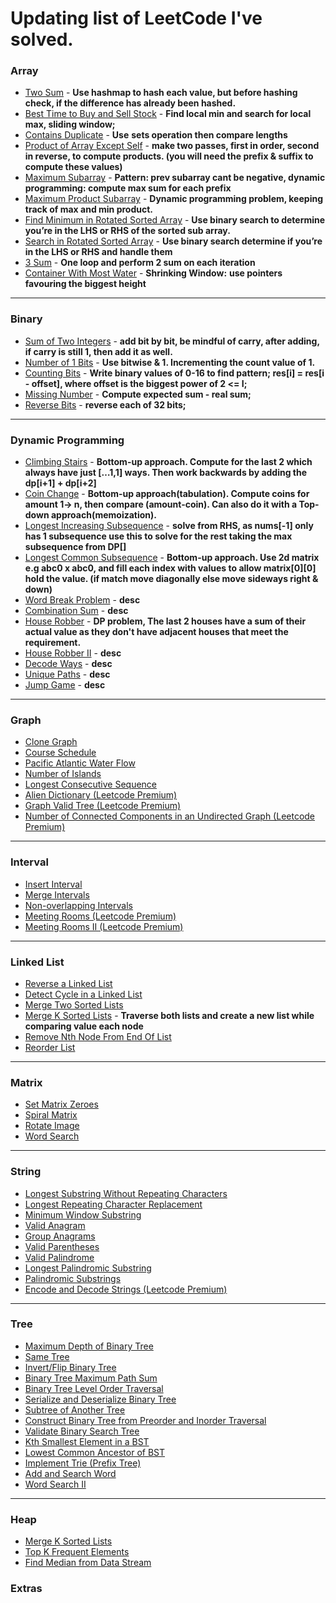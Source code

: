 # Updating list of LeetCode I've solved.


### **Array**

- [Two Sum](https://leetcode.com/problems/two-sum/) - **Use hashmap to hash each value, but before hashing check, if the difference has already been hashed.**
- [Best Time to Buy and Sell Stock](https://leetcode.com/problems/best-time-to-buy-and-sell-stock/) - **Find local min and search for local max, sliding window;**
- [Contains Duplicate](https://leetcode.com/problems/contains-duplicate/) - **Use** **sets operation then compare lengths**
- [Product of Array Except Self](https://leetcode.com/problems/product-of-array-except-self/) - **make two passes, first in order, second in reverse, to compute products. (you will need the prefix & suffix to compute these values)**
- [Maximum Subarray](https://leetcode.com/problems/maximum-subarray/) - **Pattern: prev subarray cant be negative, dynamic programming: compute max sum for each prefix**
- [Maximum Product Subarray](https://leetcode.com/problems/maximum-product-subarray/) - **Dynamic programming problem, keeping track of max and min product.**
- [Find Minimum in Rotated Sorted Array](https://leetcode.com/problems/find-minimum-in-rotated-sorted-array/) - **Use binary search to determine you’re in the LHS or RHS of the sorted sub array.**
- [Search in Rotated Sorted Array](https://leetcode.com/problems/search-in-rotated-sorted-array/) - **Use binary search determine if you’re in the LHS or RHS and handle them**
- [3 Sum](https://leetcode.com/problems/3sum/) - **One loop and perform 2 sum on each iteration**
- [Container With Most Water](https://leetcode.com/problems/container-with-most-water/) - **Shrinking Window:** **use pointers favouring the biggest height**

---

### **Binary**

- [Sum of Two Integers](https://leetcode.com/problems/sum-of-two-integers/) - **add bit by bit, be mindful of carry, after adding, if carry is still 1, then add it as well.**
- [Number of 1 Bits](https://leetcode.com/problems/number-of-1-bits/) - **Use bitwise & 1. Incrementing the count value of 1.**
- [Counting Bits](https://leetcode.com/problems/counting-bits/) - **Write binary values of 0-16 to find pattern; res[i] = res[i - offset], where offset is the biggest power of 2 <= I;**
- [Missing Number](https://leetcode.com/problems/missing-number/) - **Compute expected sum - real sum;**
- [Reverse Bits](https://leetcode.com/problems/reverse-bits/) - **reverse each of 32 bits;**
---

### **Dynamic Programming**

- [Climbing Stairs](https://leetcode.com/problems/climbing-stairs/)  - **Bottom-up approach. Compute for the last 2 which always have just […1,1] ways. Then work backwards by adding the dp[i+1] + dp[i+2]**
- [Coin Change](https://leetcode.com/problems/coin-change/) - **Bottom-up approach(tabulation). Compute coins for amount 1→ n, then compare (amount-coin). Can also do it with a Top-down approach(memoization).**
- [Longest Increasing Subsequence](https://leetcode.com/problems/longest-increasing-subsequence/) - **solve from RHS, as nums[-1] only has 1 subsequence use this to solve for the rest taking the max subsequence from DP[]**
- [Longest Common Subsequence](https://leetcode.com/problems/longest-common-subsequence/) - **Bottom-up approach. Use 2d matrix e.g abc0 x abc0, and fill each index with values to allow matrix[0][0] hold the value. (if match move diagonally else move sideways right & down)**
- [Word Break Problem](https://leetcode.com/problems/word-break/) - **desc**
- [Combination Sum](https://leetcode.com/problems/combination-sum-iv/) - **desc**
- [House Robber](https://leetcode.com/problems/house-robber/) - **DP problem, The last 2 houses have a sum of their actual value as they don't have adjacent houses that meet the requirement.**
- [House Robber II](https://leetcode.com/problems/house-robber-ii/) - **desc**
- [Decode Ways](https://leetcode.com/problems/decode-ways/) - **desc**
- [Unique Paths](https://leetcode.com/problems/unique-paths/) - **desc**
- [Jump Game](https://leetcode.com/problems/jump-game/) - **desc**

---

### **Graph**

- [Clone Graph](https://leetcode.com/problems/clone-graph/)
- [Course Schedule](https://leetcode.com/problems/course-schedule/)
- [Pacific Atlantic Water Flow](https://leetcode.com/problems/pacific-atlantic-water-flow/)
- [Number of Islands](https://leetcode.com/problems/number-of-islands/)
- [Longest Consecutive Sequence](https://leetcode.com/problems/longest-consecutive-sequence/)
- [Alien Dictionary (Leetcode Premium)](https://leetcode.com/problems/alien-dictionary/)
- [Graph Valid Tree (Leetcode Premium)](https://leetcode.com/problems/graph-valid-tree/)
- [Number of Connected Components in an Undirected Graph (Leetcode Premium)](https://leetcode.com/problems/number-of-connected-components-in-an-undirected-graph/)

---

### **Interval**

- [Insert Interval](https://leetcode.com/problems/insert-interval/)
- [Merge Intervals](https://leetcode.com/problems/merge-intervals/)
- [Non-overlapping Intervals](https://leetcode.com/problems/non-overlapping-intervals/)
- [Meeting Rooms (Leetcode Premium)](https://leetcode.com/problems/meeting-rooms/)
- [Meeting Rooms II (Leetcode Premium)](https://leetcode.com/problems/meeting-rooms-ii/)

---

### **Linked List**

- [Reverse a Linked List](https://leetcode.com/problems/reverse-linked-list/)
- [Detect Cycle in a Linked List](https://leetcode.com/problems/linked-list-cycle/)
- [Merge Two Sorted Lists](https://leetcode.com/problems/merge-two-sorted-lists/)
- [Merge K Sorted Lists](https://leetcode.com/problems/merge-k-sorted-lists/) - **Traverse both lists and create a new list while comparing value each node**
- [Remove Nth Node From End Of List](https://leetcode.com/problems/remove-nth-node-from-end-of-list/)
- [Reorder List](https://leetcode.com/problems/reorder-list/)

---

### **Matrix**

- [Set Matrix Zeroes](https://leetcode.com/problems/set-matrix-zeroes/)
- [Spiral Matrix](https://leetcode.com/problems/spiral-matrix/)
- [Rotate Image](https://leetcode.com/problems/rotate-image/)
- [Word Search](https://leetcode.com/problems/word-search/)

---

### **String**

- [Longest Substring Without Repeating Characters](https://leetcode.com/problems/longest-substring-without-repeating-characters/)
- [Longest Repeating Character Replacement](https://leetcode.com/problems/longest-repeating-character-replacement/)
- [Minimum Window Substring](https://leetcode.com/problems/minimum-window-substring/)
- [Valid Anagram](https://leetcode.com/problems/valid-anagram/)
- [Group Anagrams](https://leetcode.com/problems/group-anagrams/)
- [Valid Parentheses](https://leetcode.com/problems/valid-parentheses/)
- [Valid Palindrome](https://leetcode.com/problems/valid-palindrome/)
- [Longest Palindromic Substring](https://leetcode.com/problems/longest-palindromic-substring/)
- [Palindromic Substrings](https://leetcode.com/problems/palindromic-substrings/)
- [Encode and Decode Strings (Leetcode Premium)](https://leetcode.com/problems/encode-and-decode-strings/)

---

### **Tree**

- [Maximum Depth of Binary Tree](https://leetcode.com/problems/maximum-depth-of-binary-tree/)
- [Same Tree](https://leetcode.com/problems/same-tree/)
- [Invert/Flip Binary Tree](https://leetcode.com/problems/invert-binary-tree/)
- [Binary Tree Maximum Path Sum](https://leetcode.com/problems/binary-tree-maximum-path-sum/)
- [Binary Tree Level Order Traversal](https://leetcode.com/problems/binary-tree-level-order-traversal/)
- [Serialize and Deserialize Binary Tree](https://leetcode.com/problems/serialize-and-deserialize-binary-tree/)
- [Subtree of Another Tree](https://leetcode.com/problems/subtree-of-another-tree/)
- [Construct Binary Tree from Preorder and Inorder Traversal](https://leetcode.com/problems/construct-binary-tree-from-preorder-and-inorder-traversal/)
- [Validate Binary Search Tree](https://leetcode.com/problems/validate-binary-search-tree/)
- [Kth Smallest Element in a BST](https://leetcode.com/problems/kth-smallest-element-in-a-bst/)
- [Lowest Common Ancestor of BST](https://leetcode.com/problems/lowest-common-ancestor-of-a-binary-search-tree/)
- [Implement Trie (Prefix Tree)](https://leetcode.com/problems/implement-trie-prefix-tree/)
- [Add and Search Word](https://leetcode.com/problems/add-and-search-word-data-structure-design/)
- [Word Search II](https://leetcode.com/problems/word-search-ii/)

---

### **Heap**

- [Merge K Sorted Lists](https://leetcode.com/problems/merge-k-sorted-lists/)
- [Top K Frequent Elements](https://leetcode.com/problems/top-k-frequent-elements/)
- [Find Median from Data Stream](https://leetcode.com/problems/find-median-from-data-stream/)



### **Extras**